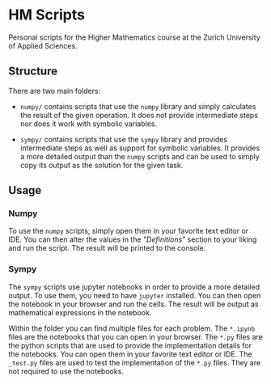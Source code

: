 # HM Scripts

Personal scripts for the Higher Mathematics course at the Zurich University of Applied Sciences.

## Structure

There are two main folders:

* `numpy/` contains scripts that use the `numpy` library and simply calculates the result of the given operation. It
  does not provide intermediate steps nor does it work with symbolic variables.

* `sympy/` contains scripts that use the `sympy` library and provides intermediate steps as well as support for symbolic
  variables. It provides a more detailed output than the `numpy` scripts and can be used to simply copy its output as
  the solution for the given task.

## Usage

### Numpy

To use the `numpy` scripts, simply open them in your favorite text editor or IDE. You can then alter the values in the
*"Definitions"* section to your liking and run the script. The result will be printed to the console.

### Sympy

The `sympy` scripts use jupyter notebooks in order to provide a more detailed output. To use them, you need to have
`jupyter` installed. You can then open the notebook in your browser and run the cells. The result will be output as
mathematical expressions in the notebook.

Within the folder you can find multiple files for each problem. The `*.ipynb` files are the notebooks that you can open
in your browser. The `*.py` files are the python scripts that are used to provide the implementation details for the
notebooks. You can open them in your favorite text editor or IDE. The `_test.py` files are used to test the 
implementation of the `*.py` files. They are not required to use the notebooks.
